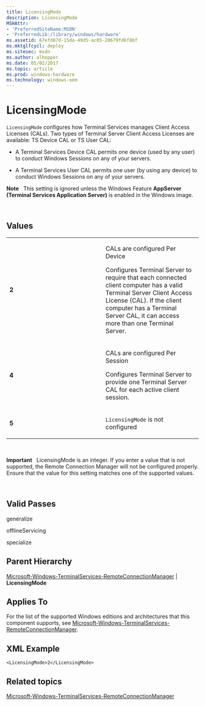 ```yaml
---
title: LicensingMode
description: LicensingMode
MSHAttr:
- 'PreferredSiteName:MSDN'
- 'PreferredLib:/library/windows/hardware'
ms.assetid: 67efd87d-15da-49d5-ac05-20679fd6f8bf
ms.mktglfcycl: deploy
ms.sitesec: msdn
ms.author: alhopper
ms.date: 05/02/2017
ms.topic: article
ms.prod: windows-hardware
ms.technology: windows-oem
---
```


# LicensingMode


`LicensingMode` configures how Terminal Services manages Client Access Licenses (CALs). Two types of Terminal Server Client Access Licenses are available: TS Device CAL or TS User CAL:

-   A Terminal Services Device CAL permits one device (used by any user) to conduct Windows Sessions on any of your servers.

-   A Terminal Services User CAL permits one user (by using any device) to conduct Windows Sessions on any of your servers.

**Note**  
This setting is ignored unless the Windows Feature **AppServer** **(Terminal Services Application Server)** is enabled in the Windows image.

 

## Values


<table>
<colgroup>
<col width="50%" />
<col width="50%" />
</colgroup>
<tbody>
<tr class="odd">
<td><p><strong>2</strong></p></td>
<td><p>CALs are configured Per Device</p>
<p>Configures Terminal Server to require that each connected client computer has a valid Terminal Server Client Access License (CAL). If the client computer has a Terminal Server CAL, it can access more than one Terminal Server.</p></td>
</tr>
<tr class="even">
<td><p><strong>4</strong></p></td>
<td><p>CALs are configured Per Session</p>
<p>Configures Terminal Server to provide one Terminal Server CAL for each active client session.</p></td>
</tr>
<tr class="odd">
<td><p><strong>5</strong></p></td>
<td><p><code>LicensingMode</code> is not configured</p></td>
</tr>
</tbody>
</table>

 

**Important**  
LicensingMode is an integer. If you enter a value that is not supported, the Remote Connection Manager will not be configured properly. Ensure that the value for this setting matches one of the supported values.

 

## Valid Passes


generalize

offlineServicing

specialize

## Parent Hierarchy


[Microsoft-Windows-TerminalServices-RemoteConnectionManager](microsoft-windows-terminalservices-remoteconnectionmanager.md) | **LicensingMode**

## Applies To


For the list of the supported Windows editions and architectures that this component supports, see [Microsoft-Windows-TerminalServices-RemoteConnectionManager](microsoft-windows-terminalservices-remoteconnectionmanager.md).

## XML Example


```
<LicensingMode>2</LicensingMode>
```

## Related topics


[Microsoft-Windows-TerminalServices-RemoteConnectionManager](microsoft-windows-terminalservices-remoteconnectionmanager.md)

 

 







